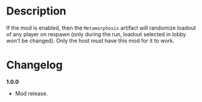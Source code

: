 # Description
If the mod is enabled, then the `Metamorphosis` artifact will randomize loadout of any player on respawn (only during the run, loadout selected in lobby won't be changed).
Only the host must have this mod for it to work.

# Changelog

**1.0.0**

* Mod release.